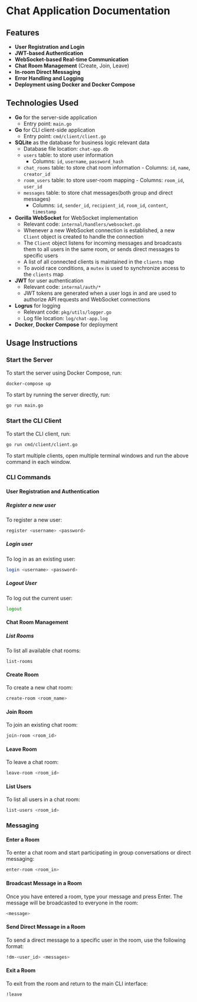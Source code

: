 # Chat Application Documentation

## Features

- **User Registration and Login**
- **JWT-based Authentication**
- **WebSocket-based Real-time Communication**
- **Chat Room Management** (Create, Join, Leave)
- **In-room Direct Messaging**
- **Error Handling and Logging**
- **Deployment using Docker and Docker Compose**

## Technologies Used

- **Go** for the server-side application
  - Entry point: `main.go`
- **Go** for CLI client-side application
  - Entry point: `cmd/client/client.go`
- **SQLite** as the database for business logic relevant data
  - Database file location: `chat-app.db`
  - `users` table: to store user information
    - Columns: `id`, `username`, `password_hash`
  - `chat_rooms` table: to store chat room information
		- Columns: `id`, `name`, `creator_id`
  - `room_users` table: to store user-room mapping
		- Columns: `room_id`, `user_id`
  - `messages` table: to store chat messages(both group and direct messages)
    - Columns: `id`, `sender_id`, `recipient_id`, `room_id`, `content`, `timestamp`
- **Gorilla WebSocket** for WebSocket implementation
  - Relevant code: `internal/handlers/websocket.go`
  - Whenever a new WebSocket connection is established, a new `Client` object is created to handle the connection
  - The `Client` object listens for incoming messages and broadcasts them to all users in the same room, or sends direct messages to specific users
  - A list of all connected clients is maintained in the `clients` map
  - To avoid race conditions, a `mutex` is used to synchronize access to the `clients` map
- **JWT** for user authentication
  - Relevant code: `internal/auth/*`
  - JWT tokens are generated when a user logs in and are used to authorize API requests and WebSocket connections
- **Logrus** for logging
  - Relevant code: `pkg/utils/logger.go`
  - Log file location: `log/chat-app.log`
- **Docker**, **Docker Compose** for deployment

## Usage Instructions

### Start the Server

To start the server using Docker Compose, run:

```sh
docker-compose up
```

To start by running the server directly, run:

```sh
go run main.go
```

### Start the CLI Client

To start the CLI client, run:

```sh
go run cmd/client/client.go
```

To start multiple clients, open multiple terminal windows and run the above command in each window.

### CLI Commands

#### User Registration and Authentication

##### Register a new user

To register a new user:

```sh
register <username> <password>
```

##### Login user

To log in as an existing user:

```sh
login <username> <password>
```

##### Logout User

To log out the current user:

```sh
logout
```

#### Chat Room Management

##### List Rooms

To list all available chat rooms:

```
list-rooms
```

#### Create Room

To create a new chat room:

```sh
create-room <room_name>
```

#### Join Room

To join an existing chat room:

```sh
join-room <room_id>
```

#### Leave Room

To leave a chat room:

```sh
leave-room <room_id>
```

#### List Users

To list all users in a chat room:

```sh
list-users <room_id>
```

### Messaging

#### Enter a Room

To enter a chat room and start participating in group conversations or direct messaging:

```sh
enter-room <room_in>
```

#### Broadcast Message in a Room

Once you have entered a room, type your message and press Enter. The message will be broadcasted to everyone in the room:

```sh
<message>
```

#### Send Direct Message in a Room

To send a direct message to a specific user in the room, use the following format:

```sh
!dm-<user_id> <messages>
```

#### Exit a Room

To exit from the room and return to the main CLI interface:

```sh
!leave
```
